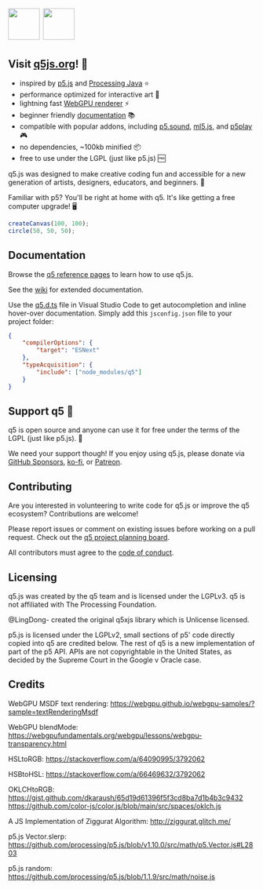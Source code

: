 # <img src="https://q5js.org/q5js_logo.avif" height="64"> <img src="https://q5js.org/q5js_brand.avif" height="64">

## Visit [q5js.org](https://q5js.org)! 💫

- inspired by [p5.js][] and [Processing Java][] ⭐️
- performance optimized for interactive art 🚀
- lightning fast [WebGPU renderer](https://github.com/q5js/q5.js/wiki/q5-WebGPU-renderer) ⚡️
- beginner friendly [documentation](https://q5js.org/learn) 📚
- compatible with popular addons, including [p5.sound][], [ml5.js][], and [p5play][] 🎮
- no dependencies, ~100kb minified 📦
- free to use under the LGPL (just like p5.js) 🆓

q5.js was designed to make creative coding fun and accessible for a new generation of artists, designers, educators, and beginners. 🤝

Familiar with p5? You'll be right at home with q5. It's like getting a free computer upgrade! 🖥️

```js
createCanvas(100, 100);
circle(50, 50, 50);
```

## Documentation

Browse the [q5 reference pages](https://q5js.org/learn) to learn how to use q5.js.

See the [wiki](https://github.com/q5js/q5.js/wiki) for extended documentation.

Use the [q5.d.ts](q5.d.ts) file in Visual Studio Code to get autocompletion and inline hover-over documentation. Simply add this `jsconfig.json` file to your project folder:

```json
{
	"compilerOptions": {
		"target": "ESNext"
	},
	"typeAcquisition": {
		"include": ["node_modules/q5"]
	}
}
```

## Support q5 💙

q5 is open source and anyone can use it for free under the terms of the LGPL (just like p5.js). 🎉

We need your support though! If you enjoy using q5.js, please donate via [GitHub Sponsors](https://github.com/sponsors/quinton-ashley), [ko-fi](https://ko-fi.com/q5play), or [Patreon](https://www.patreon.com/p5play).

## Contributing

Are you interested in volunteering to write code for q5.js or improve the q5 ecosystem? Contributions are welcome!

Please report issues or comment on existing issues before working on a pull request. Check out the [q5 project planning board](https://github.com/orgs/q5js/projects/1/views/1).

All contributors must agree to the [code of conduct](CODE_OF_CONDUCT.md).

## Licensing

q5.js was created by the q5 team and is licensed under the LGPLv3. q5 is not affiliated with The Processing Foundation.

@LingDong- created the original q5xjs library which is Unlicense licensed.

p5.js is licensed under the LGPLv2, small sections of p5' code directly copied into q5 are credited below. The rest of q5 is a new implementation of part of the p5 API. APIs are not copyrightable in the United States, as decided by the Supreme Court in the Google v Oracle case.

## Credits

WebGPU MSDF text rendering:
https://webgpu.github.io/webgpu-samples/?sample=textRenderingMsdf

WebGPU blendMode:
https://webgpufundamentals.org/webgpu/lessons/webgpu-transparency.html

HSLtoRGB:
https://stackoverflow.com/a/64090995/3792062

HSBtoHSL:
https://stackoverflow.com/a/66469632/3792062

OKLCHtoRGB:
https://gist.github.com/dkaraush/65d19d61396f5f3cd8ba7d1b4b3c9432
https://github.com/color-js/color.js/blob/main/src/spaces/oklch.js

A JS Implementation of Ziggurat Algorithm:
http://ziggurat.glitch.me/

p5.js Vector.slerp:
https://github.com/processing/p5.js/blob/v1.10.0/src/math/p5.Vector.js#L2803

p5.js random:
https://github.com/processing/p5.js/blob/1.1.9/src/math/noise.js

[p5]: https://p5js.org
[p5.js]: https://p5js.org
[Processing Java]: https://processing.org
[p5.sound]: https://archive.p5js.org/reference/#/libraries/p5.sound
[ml5.js]: https://ml5js.org
[p5play]: https://p5play.org
